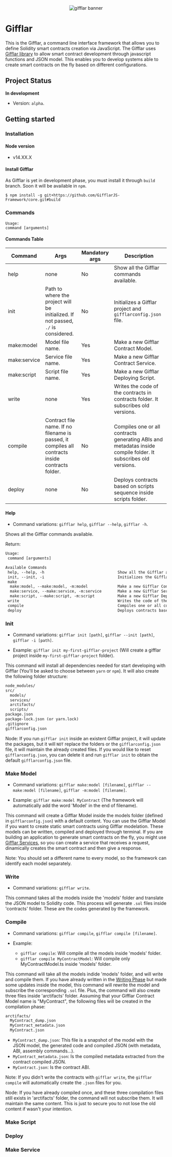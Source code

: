 <div align="center">
    <img src="https://i.imgur.com/mwbuYqE.png" alt="gifflar banner"/>
</div>

# Gifflar

This is the Gifflar, a command line interface framework that allows you to define Solidity smart contracts creation via JavaScript. The Gifflar uses [Gifflar library](https://github.com/GifflarJS-Framework/gifflar-library) to allow smart contract development through javascript functions and JSON model. This enables you to develop systems able to create smart contracts on the fly based on different configurations.

## Project Status

**In development**

- Version: `alpha`.

## Getting started

### Installation

#### Node version

- v14.XX.X

#### Install Gifflar

As Gifflar is yet in development phase, you must install it through `build` branch. Soon it will be available in `npm`.

```
$ npm install -g git+https://github.com/GifflarJS-Framework/core.git#build
```

### Commands

```
Usage:
command [arguments]
```

#### Commands Table

| Command      | Args                                                                                             | Mandatory args | Description                                                                                                    |
| ------------ | ------------------------------------------------------------------------------------------------ | -------------- | -------------------------------------------------------------------------------------------------------------- |
| help         | none                                                                                             | No             | Show all the Gifflar commands available.                                                                       |
| init         | Path to where the project will be initialized. If not passed, `./` is considered.                | No             | Initializes a Gifflar project and `gifflarconfig.json` file.                                                   |
| make:model   | Model file name.                                                                                 | Yes            | Make a new Gifflar Contract Model.                                                                             |
| make:service | Service file name.                                                                               | Yes            | Make a new Gifflar Contract Service.                                                                           |
| make:script  | Script file name.                                                                                | Yes            | Make a new Gifflar Deploying Script.                                                                           |
| write        | none                                                                                             | Yes            | Writes the code of the contracts in contracts folder. It subscribes old versions.                              |
| compile      | Contract file name. If no filename is passed, it compiles all contracts inside contracts folder. | No             | Compiles one or all contracts generating ABIs and metadatas inside compile folder. It subscribes old versions. |
| deploy       | none                                                                                             | No             | Deploys contracts based on scripts sequence inside scripts folder.                                             |

#### Help

- Command variations: `gifflar help`, `gifflar --help`, `gifflar -h`.

Shows all the Gifflar commands available.

Return:

```txt
Usage:
 command [arguments]

Available Commands
 help, --help, -h                                Show all the Gifflar available commands.
 init, --init, -i                                Initializes the Gifflar configuration file.
 make
  make:model, --make:model, -m:model             Make a new Gifflar Contract Model. Required a file name as argument.
  make:service, --make:service, -m:service       Make a new Gifflar Service. Required a file name as argument.
  make:script, --make:script, -m:script          Make a new Gifflar Deploying Script. Required a file name as argument.
 write                                           Writes the code of the contracts in contracts folder. It subscribes old versions.
 compile                                         Compiles one or all contracts generating ABIs and metadatas. Writes the codes if no .sol were found. It subscribes old versions.
 deploy                                          Deploys contracts based on scripts inside scripts folder.
```

### Init

- Command variations: `gifflar init [path]`, `gifflar --init [path]`, `gifflar -i [path]`.

- Example: `gifflar init my-first-gifflar-project` (Will create a gifflar project inside `my-first-gifflar-project` folder).

This command will install all dependencies needed for start developing with Gifflar (You'll be asked to choose between `yarn` or `npm`). It will also create the following folder structure:

```txt
node_modules/
src/
  models/
  services/
  arctifacts/
  scripts/
package.json
package-lock.json (or yarn.lock)
.gitignore
gifflarconfig.json
```

Node: If you run `gifflar init` inside an existent Gifflar project, it will update the packages, but it will `NOT` replace the folders or the `gifflarconfig.json` file, it will maintain the already created files. If you would like to reset `gifflarconfig.json`, you can delete it and run `gifflar init` to obtain the default `gifflarconfig.json` file.

### Make Model

- Command variations: `gifflar make:model [filename]`, `gifflar --make:model [filename]`, `gifflar -m:model [filename]`.

- Example: `gifflar make:model MyContract` (The framework will automatically add the word 'Model' in the end of filename).

This command will create a Gifflar Model inside the models folder (defined in `gifflarconfig.json`) with a default content. You can use the Gifflar Model if you want to create static smart contracts using Gifflar modelation. These models can be written, compiled and deployed through terminal. If you are building an application to generate smart contracts on the fly, you might use [Gifflar Services](#make-service), so you can create a service that receives a request, dinamically creates the smart contract and then give a response.

Note: You should set a different name to every model, so the framework can identify each model separately.

### Write

- Command variations: `gifflar write`.

This command takes all the models inside the 'models' folder and translate the JSON model to Solidity code. This process will generate `.sol` files inside 'contracts' folder. These are the codes generated by the framework.

### Compile

- Command variations: `gifflar compile`, `gifflar compile [filename]`.

- Example:
  - `gifflar compile`: Will compile all the models inside 'models' folder.
  - `gifflar compile MyContractModel`: Will compile only MyContractModel.ts inside 'models' folder.

This command will take all the models indide 'models' folder, and will write and compile them. If you have already written in the [Writing Phase](#write) but made some updates inside the model, this command will rewrite the model and subscribe the corresponding `.sol` file. Plus, the command will also create three files inside 'arctifacts' folder. Assuming that your Gifflar Contract Model name is "MyContract", the following files will be created in the compilation phase:

```txt
arctifacts/
  MyContract_dump.json
  MyContract_metadata.json
  MyContract.json
```

- `MyContract_dump.json`: This file is a snapshot of the model with the JSON model, the generated code and compiled JSON (with metadata, ABI, assembly commands...).
- `MyContract_metadata.json`: Is the compiled metadata extracted from the contract compiled JSON.
- `MyContract.json`: Is the contract ABI.

Note: If you didn't write the contracts with `gifflar write`, the `gifflar compile` will automatically create the `.json` files for you.

Node: If you have already compiled once, and these three compilation files still exists in 'arctifacts' folder, the command will not subscribe them. It will maintain the same content. This is just to secure you to not lose the old content if wasn't your intention.

### Make Script

### Deploy

### Make Service
